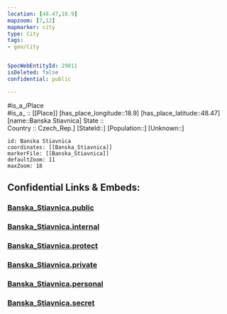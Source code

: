 ```yaml
---
location: [48.47,18.9] 
mapzoom: [7,12] 
mapmarker: city 
type: City
tags:
- geo/City


SpocWebEntityId: 29011
isDeleted: false
confidential: public

---
```

#is_a_/Place  
#is_a_ :: [[Place]] 
[has_place_longitude::18.9] 
[has_place_latitude::48.47] 
[name::Banska Stiavnica] 
State ::  
Country :: Czech_Rep.] 
[StateId::] 
[Population::] 
[Unknown::] 


```leaflet
id: Banska Stiavnica
coordinates: [[Banska_Stiavnica]] 
markerFile: [[Banska_Stiavnica]] 
defaultZoom: 11 
maxZoom: 18
```


## Confidential Links & Embeds: 

### [Banska_Stiavnica.public](/_public/\Earth\Continent\Europe\Europe~Central\Slovakia\Regions~Slovakia\Banskobystrický\CityBanska_Stiavnica.public.md) 

### [Banska_Stiavnica.internal](/_internal/\Earth\Continent\Europe\Europe~Central\Slovakia\Regions~Slovakia\Banskobystrický\CityBanska_Stiavnica.internal.md) 

### [Banska_Stiavnica.protect](/_protect/\Earth\Continent\Europe\Europe~Central\Slovakia\Regions~Slovakia\Banskobystrický\CityBanska_Stiavnica.protect.md) 

### [Banska_Stiavnica.private](/_private/\Earth\Continent\Europe\Europe~Central\Slovakia\Regions~Slovakia\Banskobystrický\CityBanska_Stiavnica.private.md) 

### [Banska_Stiavnica.personal](/_personal/\Earth\Continent\Europe\Europe~Central\Slovakia\Regions~Slovakia\Banskobystrický\CityBanska_Stiavnica.personal.md) 

### [Banska_Stiavnica.secret](/_secret/\Earth\Continent\Europe\Europe~Central\Slovakia\Regions~Slovakia\Banskobystrický\CityBanska_Stiavnica.secret.md)

